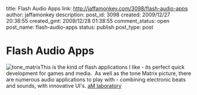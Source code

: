 title: Flash Audio Apps
link: http://jaffamonkey.com/3098/flash-audio-apps
author: jaffamonkey
description: 
post_id: 3098
created: 2009/12/27 20:38:55
created_gmt: 2009/12/28 01:38:55
comment_status: open
post_name: flash-audio-apps
status: publish
post_type: post

# Flash Audio Apps

![tone_matrix](http://blog.jaffamonkey.com/files/2009/12/tone_matrix-168x170.png)This is the kind of flash applications I like - its perfect quick development for games and media.  As well as the tone Matrix picture, there are numerous audio applications to play with - combining electronic beats and sounds, with innovative UI's. [aM laboratory](http://lab.andre-michelle.com/tonematrix)